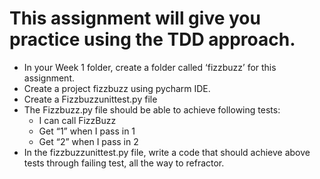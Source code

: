 # This assignment will give you practice using the TDD approach.

* In your Week 1 folder, create a folder called ‘fizzbuzz’ for this assignment.
* Create a project fizzbuzz using pycharm IDE.
* Create a Fizzbuzzunittest.py file
* The Fizzbuzz.py file should be able to achieve following tests:
    - I can call FizzBuzz
    - Get “1” when I pass in 1
    - Get “2” when I pass in 2
* In the fizzbuzzunittest.py file, write a code that should achieve above tests through failing test, all the way to refractor. 
